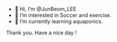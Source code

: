 - 👋 Hi, I’m @JunBeom_LEE
- 👀 I’m interested in Soccer and exercise.
- 🌱 I’m currently learning aquaponics.

Thank you.
Have a nice day !
